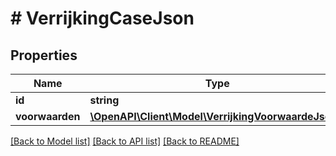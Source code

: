 # # VerrijkingCaseJson

## Properties

Name | Type | Description | Notes
------------ | ------------- | ------------- | -------------
**id** | **string** |  | [optional]
**voorwaarden** | [**\OpenAPI\Client\Model\VerrijkingVoorwaardeJson[]**](VerrijkingVoorwaardeJson.md) |  | [optional]

[[Back to Model list]](../../README.md#models) [[Back to API list]](../../README.md#endpoints) [[Back to README]](../../README.md)
